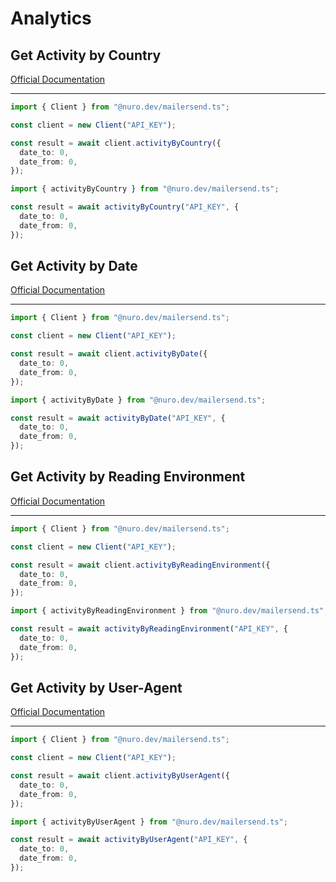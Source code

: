# Analytics

## Get Activity by Country

[Official Documentation](https://developers.mailersend.com/api/v1/analytics.html#opens-by-country)

---

```typescript
import { Client } from "@nuro.dev/mailersend.ts";

const client = new Client("API_KEY");

const result = await client.activityByCountry({
  date_to: 0,
  date_from: 0,
});
```

```typescript
import { activityByCountry } from "@nuro.dev/mailersend.ts";

const result = await activityByCountry("API_KEY", {
  date_to: 0,
  date_from: 0,
});
```

## Get Activity by Date

[Official Documentation](https://developers.mailersend.com/api/v1/analytics.html#activity-data-by-date)

---

```typescript
import { Client } from "@nuro.dev/mailersend.ts";

const client = new Client("API_KEY");

const result = await client.activityByDate({
  date_to: 0,
  date_from: 0,
});
```

```typescript
import { activityByDate } from "@nuro.dev/mailersend.ts";

const result = await activityByDate("API_KEY", {
  date_to: 0,
  date_from: 0,
});
```

## Get Activity by Reading Environment

[Official Documentation](https://developers.mailersend.com/api/v1/analytics.html#opens-by-reading-environment)

---

```typescript
import { Client } from "@nuro.dev/mailersend.ts";

const client = new Client("API_KEY");

const result = await client.activityByReadingEnvironment({
  date_to: 0,
  date_from: 0,
});
```

```typescript
import { activityByReadingEnvironment } from "@nuro.dev/mailersend.ts";

const result = await activityByReadingEnvironment("API_KEY", {
  date_to: 0,
  date_from: 0,
});
```

## Get Activity by User-Agent

[Official Documentation](https://developers.mailersend.com/api/v1/analytics.html#opens-by-user-agent-name)

---

```typescript
import { Client } from "@nuro.dev/mailersend.ts";

const client = new Client("API_KEY");

const result = await client.activityByUserAgent({
  date_to: 0,
  date_from: 0,
});
```

```typescript
import { activityByUserAgent } from "@nuro.dev/mailersend.ts";

const result = await activityByUserAgent("API_KEY", {
  date_to: 0,
  date_from: 0,
});
```

